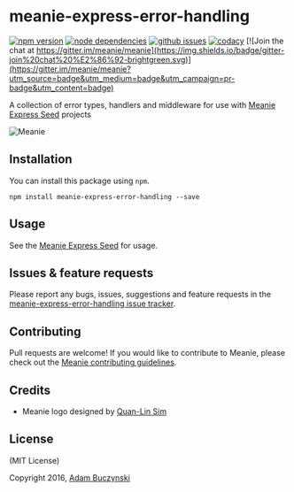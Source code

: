 # meanie-express-error-handling

[![npm version](https://img.shields.io/npm/v/meanie-express-error-handling.svg)](https://www.npmjs.com/package/meanie-express-error-handling)
[![node dependencies](https://david-dm.org/meanie/express-error-handling.svg)](https://david-dm.org/meanie/express-error-handling)
[![github issues](https://img.shields.io/github/issues/meanie/express-error-handling.svg)](https://github.com/meanie/express-error-handling/issues)
[![codacy](https://img.shields.io/codacy/4e808e5f58684399b67e95a8de8b78bb.svg)](https://www.codacy.com/app/meanie/express-error-handling)
[![Join the chat at https://gitter.im/meanie/meanie](https://img.shields.io/badge/gitter-join%20chat%20%E2%86%92-brightgreen.svg)](https://gitter.im/meanie/meanie?utm_source=badge&utm_medium=badge&utm_campaign=pr-badge&utm_content=badge)

A collection of error types, handlers and middleware for use with [Meanie Express Seed](https://github.com/meanie/express-seed) projects

![Meanie](https://raw.githubusercontent.com/meanie/meanie/master/meanie-logo-full.png)

## Installation

You can install this package using `npm`.

```shell
npm install meanie-express-error-handling --save
```

## Usage
See the [Meanie Express Seed](https://github.com/meanie/express-seed) for usage.

## Issues & feature requests

Please report any bugs, issues, suggestions and feature requests in the [meanie-express-error-handling issue tracker](https://github.com/meanie/express-error-handling/issues).

## Contributing

Pull requests are welcome! If you would like to contribute to Meanie, please check out the [Meanie contributing guidelines](https://github.com/meanie/meanie/blob/master/CONTRIBUTING.md).

## Credits

* Meanie logo designed by [Quan-Lin Sim](mailto:quan.lin.sim+meanie@gmail.com)

## License
(MIT License)

Copyright 2016, [Adam Buczynski](http://adambuczynski.com)
